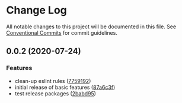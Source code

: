 # Change Log

All notable changes to this project will be documented in this file.
See [Conventional Commits](https://conventionalcommits.org) for commit guidelines.

## 0.0.2 (2020-07-24)


### Features

* clean-up eslint rules ([7759192](https://github.com/cabiri-io/sls-env/commit/775919230ee3ed8cdb6b93c5d0ed69fe3a658da9))
* initial release of basic features ([87a6c3f](https://github.com/cabiri-io/sls-env/commit/87a6c3f171f000740eb9fa13576337055418e705))
* test release packages ([2babd95](https://github.com/cabiri-io/sls-env/commit/2babd95b61fe6f283b0419341c5fa10fe14929bc))
